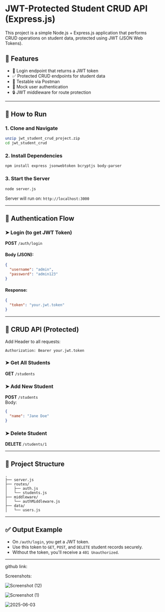 # JWT-Protected Student CRUD API (Express.js)

This project is a simple Node.js + Express.js application that performs CRUD operations on student data, protected using JWT (JSON Web Tokens).

## 🔧 Features

- 🔐 Login endpoint that returns a JWT token
- ✅ Protected CRUD endpoints for student data
- 🧪 Testable via Postman
- 🧱 Mock user authentication
- 🔒 JWT middleware for route protection

---

## 🚀 How to Run

### 1. Clone and Navigate

```bash
unzip jwt_student_crud_project.zip
cd jwt_student_crud
```

### 2. Install Dependencies

```bash
npm install express jsonwebtoken bcryptjs body-parser
```

### 3. Start the Server

```bash
node server.js
```

Server will run on: `http://localhost:3000`

---

## 🔐 Authentication Flow

### ➤ Login (to get JWT Token)

**POST** `/auth/login`

#### Body (JSON):
```json
{
  "username": "admin",
  "password": "admin123"
}
```

#### Response:
```json
{
  "token": "your.jwt.token"
}
```

---

## 🧪 CRUD API (Protected)

Add Header to all requests:
```
Authorization: Bearer your.jwt.token
```

### ➤ Get All Students

**GET** `/students`

### ➤ Add New Student

**POST** `/students`  
Body:
```json
{
  "name": "Jane Doe"
}
```

### ➤ Delete Student

**DELETE** `/students/1`

---

## 📁 Project Structure

```
.
├── server.js
├── routes/
│   ├── auth.js
│   └── students.js
├── middleware/
│   └── authMiddleware.js
├── data/
│   └── users.js
```

---

## ✅ Output Example

- On `/auth/login`, you get a JWT token.
- Use this token to `GET`, `POST`, and `DELETE` student records securely.
- Without the token, you'll receive a `401 Unauthorized`.

---

github link:


Screenshots:

![Screenshot (12)](https://github.com/user-attachments/assets/5eb97ece-5023-4fc6-9ba1-1618af4abf12)

![Screenshot (1)](https://github.com/user-attachments/assets/9c65aaf1-9892-422c-9bee-010a91a155ea)

![2025-06-03](https://github.com/user-attachments/assets/dba392b4-95cc-4ddf-8a29-d6211a5d9f4b)

